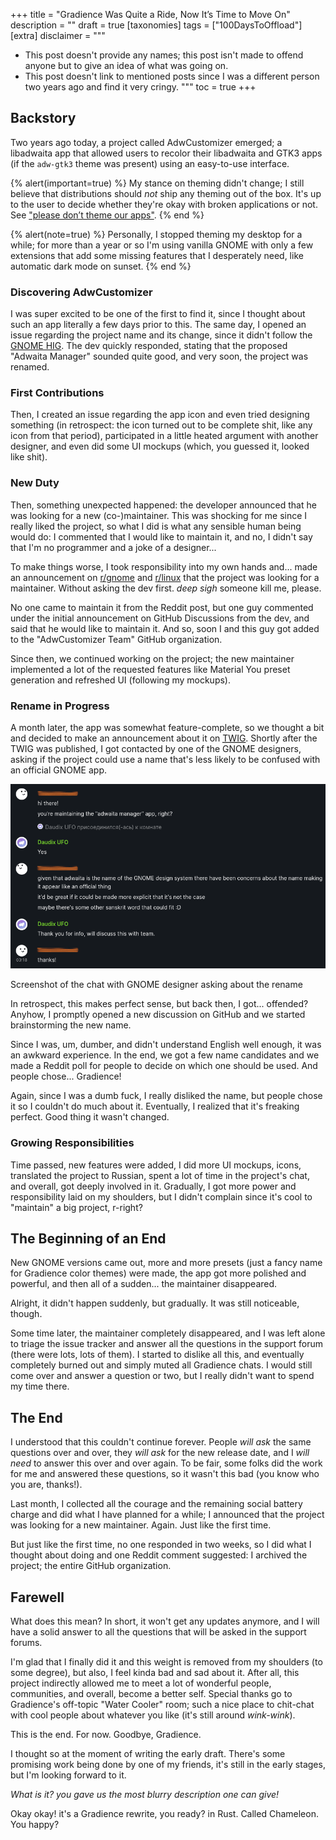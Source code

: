 +++
title = "Gradience Was Quite a Ride, Now It’s Time to Move On"
description = ""
draft = true
[taxonomies]
tags = ["100DaysToOffload"]
[extra]
disclaimer = """
- This post doesn't provide any names; this post isn't made to offend anyone but to give an idea of what was going on.
- This post doesn't link to mentioned posts since I was a different person two years ago and find it very cringy.
"""
toc = true
+++

## Backstory

Two years ago today, a project called AdwCustomizer emerged; a libadwaita app that allowed users to recolor their libadwaita and GTK3 apps (if the `adw-gtk3` theme was present) using an easy-to-use interface.

{% alert(important=true) %}
My stance on theming didn't change; I still believe that distributions should *not* ship any theming out of the box. It's up to the user to decide whether they're okay with broken applications or not. See ["please don’t theme our apps"](https://stopthemingmy.app).
{% end %}

{% alert(note=true) %}
Personally, I stopped theming my desktop for a while; for more than a year or so I'm using vanilla GNOME with only a few extensions that add some missing features that I desperately need, like automatic dark mode on sunset.
{% end %}

### Discovering AdwCustomizer

I was super excited to be one of the first to find it, since I thought about such an app literally a few days prior to this. The same day, I opened an issue regarding the project name and its change, since it didn't follow the [GNOME HIG](https://developer.gnome.org/hig/guidelines/app-naming.html). The dev quickly responded, stating that the proposed "Adwaita Manager" sounded quite good, and very soon, the project was renamed.

### First Contributions

Then, I created an issue regarding the app icon and even tried designing something (in retrospect: the icon turned out to be complete shit, like any icon from that period), participated in a little heated argument with another designer, and even did some UI mockups (which, you guessed it, looked like shit).

### New Duty

Then, something unexpected happened: the developer announced that he was looking for a new (co-)maintainer. This was shocking for me since I really liked the project, so what I did is what any sensible human being would do: I commented that I would like to maintain it, and no, I didn't say that I'm no programmer and a joke of a designer...

To make things worse, I took responsibility into my own hands and... made an announcement on [r/gnome](https://old.reddit.com/r/gnome/) and [r/linux](https://old.reddit.com/r/linux/) that the project was looking for a maintainer. Without asking the dev first. *deep sigh* someone kill me, please.

No one came to maintain it from the Reddit post, but one guy commented under the initial announcement on GitHub Discussions from the dev, and said that he would like to maintain it. And so, soon I and this guy got added to the "AdwCustomizer Team" GitHub organization.

Since then, we continued working on the project; the new maintainer implemented a lot of the requested features like Material You preset generation and refreshed UI (following my mockups).

### Rename in Progress

A month later, the app was somewhat feature-complete, so we thought a bit and decided to make an announcement about it on <abbr title="This Week In GNOME">[TWIG](https://gitlab.gnome.org/Teams/Websites/thisweek.gnome.org/-/blob/main/README.md)</abbr>. Shortly after the TWIG was published, I got contacted by one of the GNOME designers, asking if the project could use a name that's less likely to be confused with an official GNOME app.

![rename request](rename-request.png)
<figcaption>Screenshot of the chat with GNOME designer asking about the rename</figcaption>

In retrospect, this makes perfect sense, but back then, I got... offended? Anyhow, I promptly opened a new discussion on GitHub and we started brainstorming the new name.

Since I was, um, dumber, and didn't understand English well enough, it was an awkward experience. In the end, we got a few name candidates and we made a Reddit poll for people to decide on which one should be used. And people chose... Gradience!

Again, since I was a dumb fuck, I really disliked the name, but people chose it so I couldn't do much about it. Eventually, I realized that it's freaking perfect. Good thing it wasn't changed.

### Growing Responsibilities

Time passed, new features were added, I did more UI mockups, icons, translated the project to Russian, spent a lot of time in the project's chat, and overall, got deeply involved in it. Gradually, I got more power and responsibility laid on my shoulders, but I didn't complain since it's cool to "maintain" a big project, r-right?

## The Beginning of an End

New GNOME versions came out, more and more presets (just a fancy name for Gradience color themes) were made, the app got more polished and powerful, and then all of a sudden... the maintainer disappeared.

Alright, it didn't happen suddenly, but gradually. It was still noticeable, though.

Some time later, the maintainer completely disappeared, and I was left alone to triage the issue tracker and answer all the questions in the support forum (there were lots, lots of them). I started to dislike all this, and eventually completely burned out and simply muted all Gradience chats. I would still come over and answer a question or two, but I really didn't want to spend my time there.

## The End

I understood that this couldn't continue forever. People *will ask* the same questions over and over, they *will ask* for the new release date, and I *will need* to answer this over and over again. To be fair, some folks did the work for me and answered these questions, so it wasn't this bad (you know who you are, thanks!).

Last month, I collected all the courage and the remaining social battery charge and did what I have planned for a while; I announced that the project was looking for a new maintainer. Again. Just like the first time.

But just like the first time, no one responded in two weeks, so I did what I thought about doing and one Reddit comment suggested: I archived the project; the entire GitHub organization.

## Farewell

What does this mean? In short, it won't get any updates anymore, and I will have a solid answer to all the questions that will be asked in the support forums.

I'm glad that I finally did it and this weight is removed from my shoulders (to some degree), but also, I feel kinda bad and sad about it. After all, this project indirectly allowed me to meet a lot of wonderful people, communities, and overall, become a better self. Special thanks go to Gradience's off-topic "Water Cooler" room; such a nice place to chit-chat with cool people about whatever you like (it's still around *wink-wink*).

This is the end. For now. Goodbye, Gradience.

I thought so at the moment of writing the early draft. There's some promising work being done by one of my friends, it's still in the early stages, but I'm looking forward to it.

*What is it? you gave us the most blurry description one can give!*

Okay okay! it's a Gradience rewrite, you ready? in Rust. Called Chameleon. You happy?
